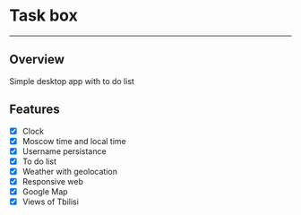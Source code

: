 # Task box
---
## Overview
Simple desktop app with to do list
## Features
* [x] Clock
* [x] Moscow time and local time 
* [x] Username persistance
* [x] To do list
* [x] Weather with geolocation
* [x] Responsive web
* [x] Google Map
* [x] Views of Tbilisi  
